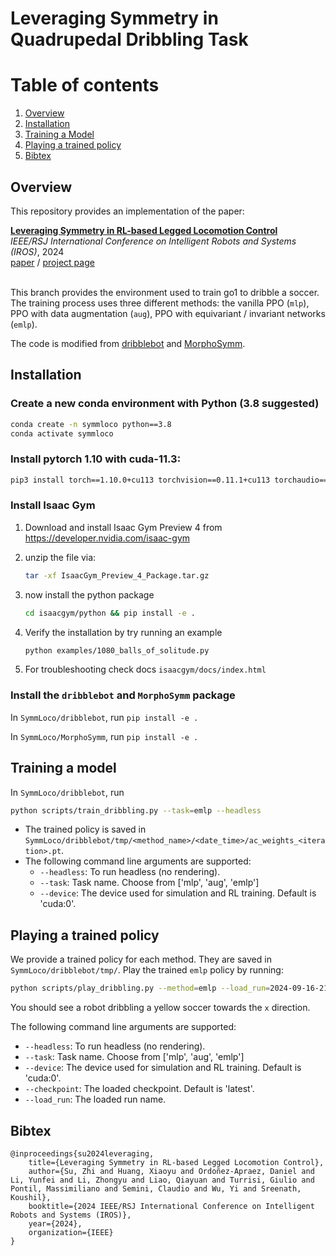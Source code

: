 # Leveraging Symmetry in Quadrupedal Dribbling Task

# Table of contents
1. [Overview](#overview)
2. [Installation](#installation)
3. [Training a Model](#training)
4. [Playing a trained policy](#playing)
5. [Bibtex](#bibtex)

## Overview <a name="overview"></a>

This repository provides an implementation of the paper:

<td style="padding:20px;width:75%;vertical-align:middle">
      <a href="https://suz-tsinghua.github.io/SymmLoco-page/" target="_blank">
      <b> Leveraging Symmetry in RL-based Legged Locomotion Control </b>
      </a>
      <br>
      <em>IEEE/RSJ International Conference on Intelligent Robots and Systems (IROS)</em>, 2024
      <br>
      <a href="https://arxiv.org/abs/2403.17320">paper</a> /
      <a href="https://suz-tsinghua.github.io/SymmLoco-page/" target="_blank">project page</a>
    <br>
</td>

<br>

This branch provides the environment used to train go1 to dribble a soccer. The training process uses three different methods: the vanilla PPO (`mlp`), PPO with data augmentation (`aug`), PPO with equivariant / invariant networks (`emlp`).

The code is modified from [dribblebot](https://github.com/Improbable-AI/dribblebot) and [MorphoSymm](https://github.com/Danfoa/MorphoSymm).

## Installation <a name="installation"></a>

### Create a new conda environment with Python (3.8 suggested)

```bash
conda create -n symmloco python==3.8
conda activate symmloco
```

### Install pytorch 1.10 with cuda-11.3:

```bash
pip3 install torch==1.10.0+cu113 torchvision==0.11.1+cu113 torchaudio==0.10.0+cu113 -f https://download.pytorch.org/whl/cu113/torch_stable.html
```

### Install Isaac Gym

1. Download and install Isaac Gym Preview 4 from https://developer.nvidia.com/isaac-gym
2. unzip the file via:
    ```bash
    tar -xf IsaacGym_Preview_4_Package.tar.gz
    ```

3. now install the python package
    ```bash
    cd isaacgym/python && pip install -e .
    ```
4. Verify the installation by try running an example

    ```bash
    python examples/1080_balls_of_solitude.py
    ```
5. For troubleshooting check docs `isaacgym/docs/index.html`

### Install the `dribblebot` and `MorphoSymm` package

In `SymmLoco/dribblebot`, run `pip install -e .`

In `SymmLoco/MorphoSymm`, run `pip install -e .`

## Training a model <a name="training"></a>

In `SymmLoco/dribblebot`, run 

```bash
python scripts/train_dribbling.py --task=emlp --headless
```

- The trained policy is saved in `SymmLoco/dribblebot/tmp/<method_name>/<date_time>/ac_weights_<iteration>.pt`.
- The following command line arguments are supported:
    - `--headless`: To run headless (no rendering).
    - `--task`: Task name. Choose from ['mlp', 'aug', 'emlp']
    - `--device`: The device used for simulation and RL training. Default is 'cuda:0'.


## Playing a trained policy <a name="playing"></a>

We provide a trained policy for each method. They are saved in `SymmLoco/dribblebot/tmp/`. Play the trained `emlp` policy by running:

```bash
python scripts/play_dribbling.py --method=emlp --load_run=2024-09-16-21-10-18
```

You should see a robot dribbling a yellow soccer towards the `x` direction.

The following command line arguments are supported:
- `--headless`: To run headless (no rendering).
- `--task`: Task name. Choose from ['mlp', 'aug', 'emlp']
- `--device`: The device used for simulation and RL training. Default is 'cuda:0'.
- `--checkpoint`: The loaded checkpoint. Default is 'latest'.
- `--load_run`: The loaded run name.

## Bibtex <a name="bibtex"></a>

```
@inproceedings{su2024leveraging,
    title={Leveraging Symmetry in RL-based Legged Locomotion Control},
    author={Su, Zhi and Huang, Xiaoyu and Ordoñez-Apraez, Daniel and Li, Yunfei and Li, Zhongyu and Liao, Qiayuan and Turrisi, Giulio and Pontil, Massimiliano and Semini, Claudio and Wu, Yi and Sreenath, Koushil},
    booktitle={2024 IEEE/RSJ International Conference on Intelligent Robots and Systems (IROS)},
    year={2024},
    organization={IEEE}
}
```
